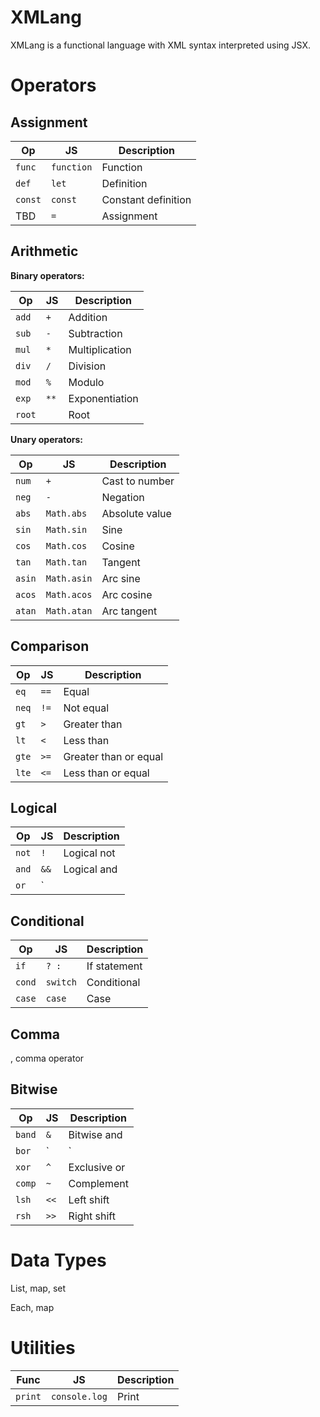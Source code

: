 # XMLang

XMLang is a functional language with XML syntax interpreted using JSX.

# Operators

## Assignment

| Op      | JS         | Description         |
|---------|------------|---------------------|
| `func`  | `function` | Function            |
| `def`   | `let`      | Definition          |
| `const` | `const`    | Constant definition |
| TBD     | `=`        | Assignment          |

## Arithmetic

**Binary operators:**

| Op     | JS   | Description    |
|--------|------|----------------|
| `add`  | `+`  | Addition       |
| `sub`  | `-`  | Subtraction    |
| `mul`  | `*`  | Multiplication |
| `div`  | `/`  | Division       |
| `mod`  | `%`  | Modulo         |
| `exp`  | `**` | Exponentiation |
| `root` |      | Root           |

**Unary operators:**

| Op     | JS          | Description    |
|--------|-------------|----------------|
| `num`  | `+`         | Cast to number |
| `neg`  | `-`         | Negation       |
| `abs`  | `Math.abs`  | Absolute value |
| `sin`  | `Math.sin`  | Sine           |
| `cos`  | `Math.cos`  | Cosine         |
| `tan`  | `Math.tan`  | Tangent        |
| `asin` | `Math.asin` | Arc sine       |
| `acos` | `Math.acos` | Arc cosine     |
| `atan` | `Math.atan` | Arc tangent    |

## Comparison

| Op    | JS   | Description           |
|-------|------|-----------------------|
| `eq`  | `==` | Equal                 |
| `neq` | `!=` | Not equal             |
| `gt`  | `>`  | Greater than          |
| `lt`  | `<`  | Less than             |
| `gte` | `>=` | Greater than or equal |
| `lte` | `<=` | Less than or equal    |

## Logical

| Op    | JS   | Description |
|-------|------|-------------|
| `not` | `!`  | Logical not |
| `and` | `&&` | Logical and |
| `or`  | `||` | Logical or  |

## Conditional

| Op     | JS       | Description  |
|--------|----------|--------------|
| `if`   | `? :`    | If statement |
| `cond` | `switch` | Conditional  |
| `case` | `case`   | Case         |

## Comma

,
comma operator

## Bitwise

| Op     | JS   | Description  |
|--------|------|--------------|
| `band` | `&`  | Bitwise and  |
| `bor`  | `|`  | Bitwise or   |
| `xor`  | `^`  | Exclusive or |
| `comp` | `~`  | Complement   |
| `lsh`  | `<<` | Left shift   |
| `rsh`  | `>>` | Right shift  |

# Data Types

List, map, set

Each, map

# Utilities

| Func    | JS            | Description |
|---------|---------------|-------------|
| `print` | `console.log` | Print       |
